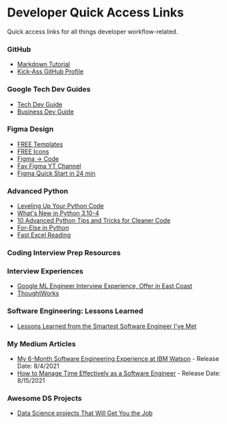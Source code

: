 # Developer Quick Access Links
Quick access links for all things developer workflow-related.

### GitHub
- [Markdown Tutorial](https://www.youtube.com/watch?v=eJojC3lSkwg)
- [Kick-Ass GitHub Profile](https://javascript.plainenglish.io/how-to-create-a-kick-ass-github-profile-in-5-minutes-19a8e8d0693b)

### Google Tech Dev Guides
- [Tech Dev Guide](https://techdevguide.withgoogle.com/paths/)
- [Business Dev Guide](https://businessdevguide.withgoogle.com/paths/industry/)

### Figma Design
- [FREE Templates](https://www.templatefreebies.com/)
- [FREE Icons](https://www.figmacrush.com/evericons-free-figma-icon-set/)
- [Figma -> Code](https://www.animaapp.com/?utm_source=influencer&utm_medium=referral&utm_campaign=Influencer_Femke_A4&utm_content=YouTube_Post_Launch_Femke_A4)
- [Fav Figma YT Channel](https://www.youtube.com/channel/UCTIhfOopxukTIRkbXJ3kN-g)
- [Figma Quick Start in 24 min](https://www.youtube.com/watch?v=FTFaQWZBqQ8)

### Advanced Python
- [Leveling Up Your Python Code](https://betterprogramming.pub/4-ways-to-level-up-your-python-code-f148a50efeea)
- [What's New in Python 3.10-4](https://towardsdatascience.com/whats-new-in-python-3-10-4-amazing-features-you-should-try-4f3044871476)
- [10 Advanced Python Tips and Tricks for Cleaner Code](https://medium.com/pythonland/10-advanced-python-tricks-to-write-faster-cleaner-code-f9ee76fa878f)
- [For-Else in Python](https://medium.com/techtofreedom/for-else-a-weird-but-useful-feature-in-python-2076d8dafad1)
- [Fast Excel Reading](https://towardsdatascience.com/read-excel-files-with-python-1000x-faster-407d07ad0ed8)

### Coding Interview Prep Resources


### Interview Experiences
- [Google ML Engineer Interview Experience, Offer in East Coast](https://mlengineer.io/google-ml-engineer-interview-experience-offer-east-coast-2021-94ac6720bb79)
- [ThoughtWorks](https://mandaljaideb.medium.com/interview-experience-thoughtworks-8ca11fdabf6a)

### Software Engineering: Lessons Learned
- [Lessons Learned from the Smartest Software Engineer I've Met](https://svpino.com/lessons-learned-from-the-smartest-software-engineer-ive-met-35895ac9fe3a)

### My Medium Articles
- [My 6-Month Software Engineering Experience at IBM Watson]() - Release Date: 8/4/2021
- [How to Manage Time Effectively as a Software Engineer]() - Release Date: 8/15/2021

### Awesome DS Projects
- [Data Science projects That Will Get You the Job](https://towardsdatascience.com/data-science-projects-that-will-get-you-the-job-805065e7260)
